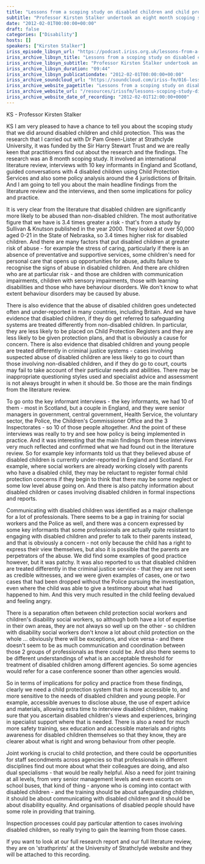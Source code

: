 ```yaml
---
title: "Lessons from a scoping study on disabled children and child protection"
subtitle: "Professor Kirsten Stalker undertook an eight month scoping study, involving an international literature review, interviews with ten key informants from England and Scotland, guided conversations with four disabled children and some policy analysis."
date: "2012-02-01T00:00:00+00:00"
draft: false
categories: ["Disability"]
hosts: []
speakers: ["Kirsten Stalker"]
iriss_episode_libsyn_url: "https://podcast.iriss.org.uk/lessons-from-a-scoping-study-on-disabled-children-and-child-protection-1"
iriss_archive_libsyn_title: "Lessons from a scoping study on disabled children and child protection"
iriss_archive_libsyn_subtitle: "Professor Kirsten Stalker undertook an eight month scoping study, involving an international literature review, interviews with ten key informants from England and Scotland, guided conversations with four disabled children and some policy analysis."
iriss_archive_libsyn_duration: "09:44"
iriss_archive_libsyn_publicationdate: "2012-02-01T00:00:00+00:00"
iriss_archive_soundcloud_url: "https://soundcloud.com/iriss-fm/016-lessons-from-a-scoping-study-on-disabled-children-and-child-protection"
iriss_archive_website_pagetitle: "Lessons from a scoping study on disabled children and child protection"
iriss_archive_website_url: "/resources/irissfm/lessons-scoping-study-disabled-children-child-protection"
iriss_archive_website_date_of_recording: "2012-02-01T12:00:00+0000"
---
```

KS - Professor Kirsten Stalker

KS I am very pleased to have a chance to tell you about the scoping study that we did around disabled children and child protection. This was the research that I carried out with Dr Pam Green-Lister at Strathclyde University, it was funded by the Sir Harry Stewart Trust and we are really keen that practitioners find out about the research and the findings. The research was an 8 month scoping study. It involved an international literature review, interviews with 10 key informants in England and Scotland, guided conversations with 4 disabled children using Child Protection Services and also some policy analysis around the 4 jurisdictions of Britain. And I am going to tell you about the main headline findings from the literature review and the interviews, and then some implications for policy and practice.

It is very clear from the literature that disabled children are significantly more likely to be abused than non-disabled children. The most authoritative figure that we have is 3.4 times greater a risk - that's from a study by Sullivan & Knutson published in the year 2000. They looked at over 50,000 aged 0-21 in the State of Nebraska, so 3.4 times higher risk for disabled children. And there are many factors that put disabled children at greater risk of abuse - for example the stress of caring, particularly if there is an absence of preventative and supportive services, some children's need for personal care that opens up opportunities for abuse, adults failure to recognise the signs of abuse in disabled children. And there are children who are at particular risk - and those are children with communication impairments, children with sensory impairments, those with learning disabilities and those who have behaviour disorders. We don't know to what extent behaviour disorders may be caused by abuse.

There is also evidence that the abuse of disabled children goes undetected often and under-reported in many countries, including Britain. And we have evidence that disabled children, if they do get referred to safeguarding systems are treated differently from non-disabled children. In particular, they are less likely to be placed on Child Protection Registers and they are less likely to be given protection plans, and that is obviously a cause for concern. There is also evidence that disabled children and young people are treated differently in criminal justice systems - cases involving suspected abuse of disabled children are less likely to go to court than those involving non-disabled children, and if they do go to court, courts may fail to take account of their particular needs and abilities. There may be inappropriate questioning styles used and specialist advice and assessment is not always brought in when it should be. So those are the main findings from the literature review.

To go onto the key informant interviews - the key informants, we had 10 of them - most in Scotland, but a couple in England, and they were senior managers in government, central government, Health Service, the voluntary sector, the Police, the Children's Commissioner Office and the 3 Inspectorates - so 10 of those people altogether. And the point of these interviews was really to try and see how policy is being implemented in practice. And it was interesting that the main findings from these interviews very much reflected and confirmed what we had found out in the literature review. So for example key informants told us that they believed abuse of disabled children is currently under-reported in England and Scotland. For example, where social workers are already working closely with parents who have a disabled child, they may be reluctant to register formal child protection concerns if they begin to think that there may be some neglect or some low level abuse going on. And there is also patchy information about disabled children or cases involving disabled children in formal inspections and reports.

Communicating with disabled children was identified as a major challenge for a lot of professionals. There seems to be a gap in training for social workers and the Police as well, and there was a concern expressed by some key informants that some professionals are actually quite resistant to engaging with disabled children and prefer to talk to their parents instead, and that is obviously a concern - not only because the child has a right to express their view themselves, but also it is possible that the parents are perpetrators of the abuse. We did find some examples of good practice however, but it was patchy. It was also reported to us that disabled children are treated differently in the criminal justice service - that they are not seen as credible witnesses, and we were given examples of cases, one or two cases that had been dropped without the Police pursuing the investigation, even where the child was able to give a testimony about what had happened to him. And this very much resulted in the child feeling devalued and feeling angry.

There is a separation often between child protection social workers and children's disability social workers, so although both have a lot of expertise in their own areas, they are not always so well up on the other - so children with disability social workers don't know a lot about child protection on the whole ... obviously there will be exceptions, and vice versa - and there doesn't seem to be as much communication and coordination between those 2 groups of professionals as there could be. And also there seems to be different understandings of what is an acceptable threshold for treatment of disabled children among different agencies. So some agencies would refer for a case conference sooner than other agencies would.

So in terms of implications for policy and practice from these findings, clearly we need a child protection system that is more accessible to, and more sensitive to the needs of disabled children and young people. For example, accessible avenues to disclose abuse, the use of expert advice and materials, allowing extra time to interview disabled children, making sure that you ascertain disabled children's views and experiences, bringing in specialist support where that is needed. There is also a need for much more safety training, sex education and accessible materials and rights awareness for disabled children themselves so that they know, they are clearer about what is right and wrong behaviour from other people.

Joint working is crucial to child protection, and there could be opportunities for staff secondments across agencies so that professionals in different disciplines find out more about what their colleagues are doing, and also dual specialisms - that would be really helpful. Also a need for joint training at all levels, from very senior management levels and even escorts on school buses, that kind of thing - anyone who is coming into contact with disabled children - and the training should be about safeguarding children, it should be about communicating with disabled children and it should be about disability equality. And organisations of disabled people should have some role in providing that training.

Inspection processes could pay particular attention to cases involving disabled children, so really trying to gain the learning from those cases.

If you want to look at our full research report and our full literature review, they are on 'strathprints' at the University of Strathclyde website and they will be attached to this recording.